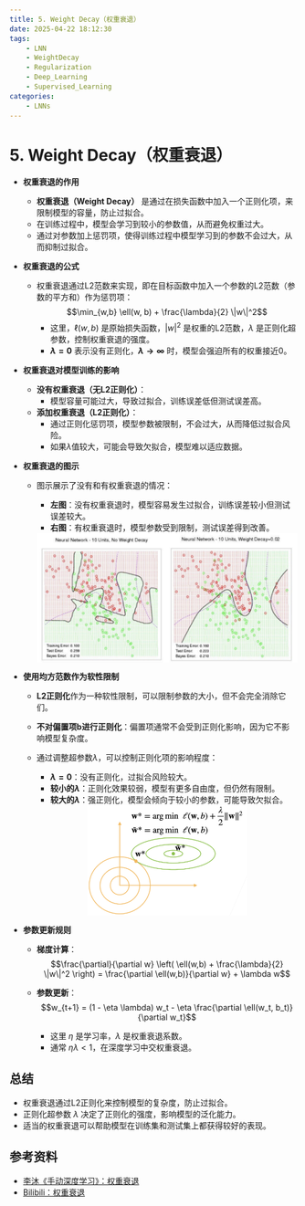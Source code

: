 ```yaml
---
title: 5. Weight Decay（权重衰退）
date: 2025-04-22 18:12:30
tags:
    - LNN
    - WeightDecay
    - Regularization
    - Deep_Learning
    - Supervised_Learning
categories:
    - LNNs 
---
```

# 5. Weight Decay（权重衰退）

- **权重衰退的作用**
	- **权重衰退（Weight Decay）** 是通过在损失函数中加入一个正则化项，来限制模型的容量，防止过拟合。
	- 在训练过程中，模型会学习到较小的参数值，从而避免权重过大。
	- 通过对参数加上惩罚项，使得训练过程中模型学习到的参数不会过大，从而抑制过拟合。

- **权重衰退的公式**
	- 权重衰退通过L2范数来实现，即在目标函数中加入一个参数的L2范数（参数的平方和）作为惩罚项：
	    $$\min_{w,b} \ell(w, b) + \frac{\lambda}{2} \|w\|^2$$
	    - 这里，$\ell(w,b)$ 是原始损失函数，$|w|^2$ 是权重的L2范数，$\lambda$ 是正则化超参数，控制权重衰退的强度。
	    - **$\lambda = 0$** 表示没有正则化，**$\lambda \to \infty$** 时，模型会强迫所有的权重接近0。
        

- **权重衰退对模型训练的影响**
	- **没有权重衰退（无L2正则化）**：
	    - 模型容量可能过大，导致过拟合，训练误差低但测试误差高。
	- **添加权重衰退（L2正则化）**：
	    - 通过正则化惩罚项，模型参数被限制，不会过大，从而降低过拟合风险。
	    - 如果$\lambda$值较大，可能会导致欠拟合，模型难以适应数据。
        

- **权重衰退的图示**
	- 图示展示了没有和有权重衰退的情况：
	    - **左图**：没有权重衰退时，模型容易发生过拟合，训练误差较小但测试误差较大。
	    - **右图**：有权重衰退时，模型参数受到限制，测试误差得到改善。

		<img src="/images/img/img_LNN-weightDecay.png" width=500 style="display: block; margin: 0 auto;"/>

- **使用均方范数作为软性限制**
	- **L2正则化**作为一种软性限制，可以限制参数的大小，但不会完全消除它们。
	- **不对偏置项b进行正则化**：偏置项通常不会受到正则化影响，因为它不影响模型复杂度。
	- 通过调整超参数$\lambda$，可以控制正则化项的影响程度：
	    - **$\lambda = 0$**：没有正则化，过拟合风险较大。
	    - **较小的$\lambda$**：正则化效果较弱，模型有更多自由度，但仍然有限制。
	    - **较大的$\lambda$**：强正则化，模型会倾向于较小的参数，可能导致欠拟合。

		<img src="/images/img/img_LNN-weightDecay2.png" width=280 style="display: block; margin: 0 auto;"/>

- **参数更新规则**
	- **梯度计算**：
	    $$\frac{\partial}{\partial w} \left( \ell(w,b) + \frac{\lambda}{2} \|w\|^2 \right) = \frac{\partial \ell(w,b)}{\partial w} + \lambda w$$
	- **参数更新**：
	    $$w_{t+1} = (1 - \eta \lambda) w_t - \eta \frac{\partial \ell(w_t, b_t)}{\partial w_t}$$
	    
	    - 这里 $\eta$ 是学习率，$\lambda$ 是权重衰退系数。
	    - 通常 $\eta \lambda < 1$，在深度学习中交权重衰退。

## 总结

- 权重衰退通过L2正则化来控制模型的复杂度，防止过拟合。
- 正则化超参数 $\lambda$ 决定了正则化的强度，影响模型的泛化能力。
- 适当的权重衰退可以帮助模型在训练集和测试集上都获得较好的表现。



## 参考资料

- [李沐《手动深度学习》：权重衰退](https://zh.d2l.ai/chapter_multilayer-perceptrons/weight-decay.html)
- [Bilibili：权重衰退](https://www.bilibili.com/video/BV1UK4y1o7dy)

